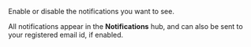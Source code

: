 	
Enable or disable the notifications you want to see. 

All notifications appear in the **Notifications** hub, and can also be sent to your registered email id, if enabled.
